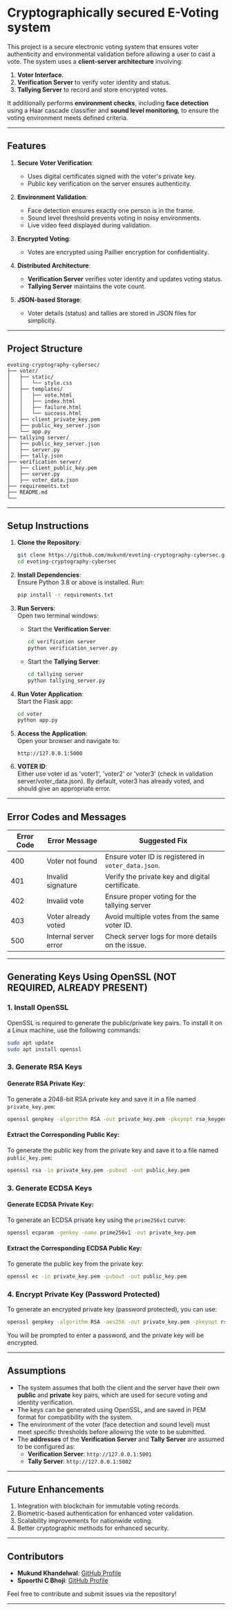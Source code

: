 # **Cryptographically secured E-Voting system**  

This project is a secure electronic voting system that ensures voter authenticity and environmental validation before allowing a user to cast a vote. The system uses a **client-server architecture** involving:  
1. **Voter Interface**.  
2. **Verification Server** to verify voter identity and status.  
3. **Tallying Server** to record and store encrypted votes.

It additionally performs **environment checks**, including **face detection** using a Haar cascade classifier and **sound level monitoring**, to ensure the voting environment meets defined criteria.

---

## **Features**  

1. **Secure Voter Verification**:  
   - Uses digital certificates signed with the voter's private key.  
   - Public key verification on the server ensures authenticity.

2. **Environment Validation**:  
   - Face detection ensures exactly one person is in the frame.  
   - Sound level threshold prevents voting in noisy environments.  
   - Live video feed displayed during validation.  

3. **Encrypted Voting**:  
   - Votes are encrypted using Paillier encryption for confidentiality.  

4. **Distributed Architecture**:  
   - **Verification Server** verifies voter identity and updates voting status.  
   - **Tallying Server** maintains the vote count.  

5. **JSON-based Storage**:  
   - Voter details (status) and tallies are stored in JSON files for simplicity.  


---
## **Project Structure**  

```
evoting-cryptography-cybersec/
├── voter/
│   ├── static/
│   │   └── style.css
│   ├── templates/
│   │   ├── vote.html
│   │   ├── index.html
│   │   ├── failure.html
│   │   └── success.html
│   ├── client_private_key.pem
│   ├── public_key_server.json
│   └── app.py
├── tallying server/
│   ├── public_key_server.json
│   ├── server.py
│   ├── tally.json
├── verification server/
│   ├── client_public_key.pem
│   ├── server.py
│   ├── voter_data.json
├── requirements.txt
├── README.md
└──
```

---

## **Setup Instructions**  

1. **Clone the Repository**:  
   ```bash
   git clone https://github.com/mukvnd/evoting-cryptography-cybersec.git
   cd evoting-cryptography-cybersec
   ```

2. **Install Dependencies**:  
   Ensure Python 3.8 or above is installed. Run:  
   ```bash
   pip install -r requirements.txt
   ```

3. **Run Servers**:  
   Open two terminal windows:  
   - Start the **Verification Server**:  
     ```bash
     cd verification server
     python verification_server.py
     ```  
   - Start the **Tallying Server**:  
     ```bash
     cd tallying server
     python tallying_server.py
     ```  

4. **Run Voter Application**:  
   Start the Flask app:  
   ```bash
   cd voter
   python app.py
   ```  

5. **Access the Application**:  
   Open your browser and navigate to:  
   ```
   http://127.0.0.1:5000
   ```
6. **VOTER ID**:  
   Either use voter id as 'voter1', 'voter2' or 'voter3' (check in validation server/voter_data.json). By default, voter3 has already voted, and should give an appropriate error.

---

## **Error Codes and Messages**  

| **Error Code** | **Error Message**                 | **Suggested Fix**                                          |  
|----------------|-----------------------------------|----------------------------------------------------------|  
| 400            | Voter not found                  | Ensure voter ID is registered in `voter_data.json`.     | 
| 401            | Invalid signature                | Verify the private key and digital certificate.          |  
| 402            | Invalid vote                     | Ensure proper voting for the tallying server            |  
| 403            | Voter already voted              | Avoid multiple votes from the same voter ID.            |  
| 500            | Internal server error            | Check server logs for more details on the issue.        |   

---

## **Generating Keys Using OpenSSL (NOT REQUIRED, ALREADY PRESENT)**

### **1. Install OpenSSL**

OpenSSL is required to generate the public/private key pairs. To install it on a Linux machine, use the following commands:

```bash
sudo apt update
sudo apt install openssl
```
### **3. Generate RSA Keys**
#### **Generate RSA Private Key:**

To generate a 2048-bit RSA private key and save it in a file named `private_key.pem`:

```bash
openssl genpkey -algorithm RSA -out private_key.pem -pkeyopt rsa_keygen_bits:2048
```

#### **Extract the Corresponding Public Key:**

To generate the public key from the private key and save it to a file named `public_key.pem`:

```bash
openssl rsa -in private_key.pem -pubout -out public_key.pem
```

### **3. Generate ECDSA Keys**

#### **Generate ECDSA Private Key:**

To generate an ECDSA private key using the `prime256v1` curve:

```bash
openssl ecparam -genkey -name prime256v1 -out private_key.pem
```

#### **Extract the Corresponding ECDSA Public Key:**

To generate the public key from the private key:

```bash
openssl ec -in private_key.pem -pubout -out public_key.pem
```

### **4. Encrypt Private Key (Password Protected)**

To generate an encrypted private key (password protected), you can use:

```bash
openssl genpkey -algorithm RSA -aes256 -out private_key.pem -pkeyopt rsa_keygen_bits:2048
```

You will be prompted to enter a password, and the private key will be encrypted.

---

## **Assumptions**
- The system assumes that both the client and the server have their own **public** and **private** key pairs, which are used for secure voting and identity verification.
- The keys can be generated using OpenSSL, and are saved in PEM format for compatibility with the system.
- The environment of the voter (face detection and sound level) must meet specific thresholds before allowing the vote to be submitted.
- The **addresses** of the **Verification Server** and **Tally Server** are assumed to be configured as:
    - **Verification Server**: `http://127.0.0.1:5001`
    - **Tally Server**: `http://127.0.0.1:5002`

---

## **Future Enhancements**  

1. Integration with blockchain for immutable voting records.  
2. Biometric-based authentication for enhanced voter validation.  
3. Scalability improvements for nationwide voting.
4. Better cryptographic methods for enhanced security.

---

## **Contributors**  
- **Mukund Khandelwal**: [GitHub Profile](https://github.com/mukvnd)  
- **Spoorthi C Bhoji**: [GitHub Profile](https://github.com/spoorthibhoji)  

Feel free to contribute and submit issues via the repository!  

--- 



